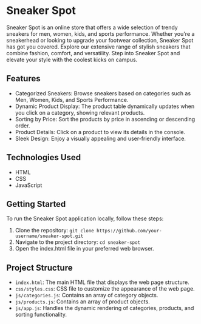 # Sneaker Spot

Sneaker Spot is an online store that offers a wide selection of trendy sneakers for men, women, kids, and sports performance. Whether you're a sneakerhead or looking to upgrade your footwear collection, Sneaker Spot has got you covered. Explore our extensive range of stylish sneakers that combine fashion, comfort, and versatility. Step into Sneaker Spot and elevate your style with the coolest kicks on campus.

## Features

- Categorized Sneakers: Browse sneakers based on categories such as Men, Women, Kids, and Sports Performance.
- Dynamic Product Display: The product table dynamically updates when you click on a category, showing relevant products.
- Sorting by Price: Sort the products by price in ascending or descending order.
- Product Details: Click on a product to view its details in the console.
- Sleek Design: Enjoy a visually appealing and user-friendly interface.

## Technologies Used

- HTML
- CSS
- JavaScript

## Getting Started

To run the Sneaker Spot application locally, follow these steps:

1. Clone the repository: `git clone https://github.com/your-username/sneaker-spot.git`
2. Navigate to the project directory: `cd sneaker-spot`
3. Open the index.html file in your preferred web browser.

## Project Structure

- `index.html`: The main HTML file that displays the web page structure.
- `css/styles.css`: CSS file to customize the appearance of the web page.
- `js/categories.js`: Contains an array of category objects.
- `js/products.js`: Contains an array of product objects.
- `js/app.js`: Handles the dynamic rendering of categories, products, and sorting functionality.

